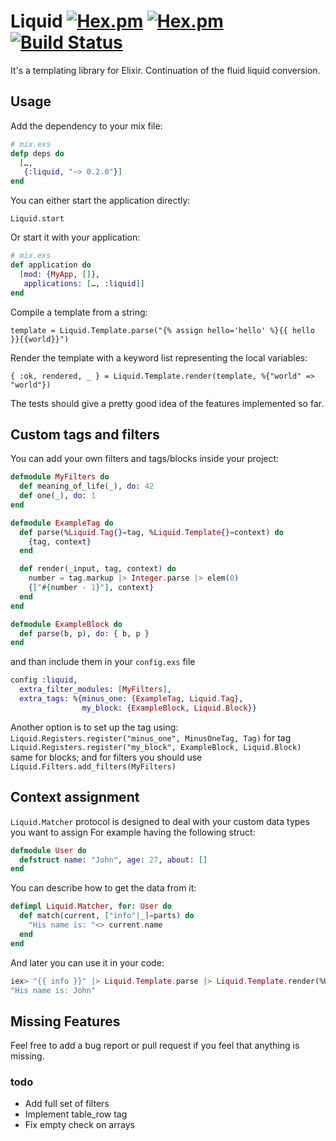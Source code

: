 # Liquid [![Hex.pm](https://img.shields.io/hexpm/v/liquid.svg)](https://hex.pm/packages/liquid) [![Hex.pm](https://img.shields.io/hexpm/dt/liquid.svg)](https://hex.pm/packages/liquid) [![Build Status](https://travis-ci.org/bettyblocks/liquid-elixir.svg?branch=master)](https://travis-ci.org/bettyblocks/liquid-elixir)

It's a templating library for Elixir.
Continuation of the fluid liquid conversion.

## Usage

Add the dependency to your mix file:

``` elixir
# mix.exs
defp deps do
  […,
   {:liquid, "~> 0.2.0"}]
end
```

You can either start the application directly:

`Liquid.start`

Or start it with your application:

``` elixir
# mix.exs
def application do
  [mod: {MyApp, []},
   applications: […, :liquid]]
end
```

Compile a template from a string:

`template = Liquid.Template.parse("{% assign hello='hello' %}{{ hello }}{{world}}")`

Render the template with a keyword list representing the local variables:

`{ :ok, rendered, _ } = Liquid.Template.render(template, %{"world" => "world"})`

The tests should give a pretty good idea of the features implemented so far.

## Custom tags and filters

You can add your own filters and tags/blocks inside your project:

``` elixir
defmodule MyFilters do
  def meaning_of_life(_), do: 42
  def one(_), do: 1
end

defmodule ExampleTag do
  def parse(%Liquid.Tag{}=tag, %Liquid.Template{}=context) do
    {tag, context}
  end

  def render(_input, tag, context) do
    number = tag.markup |> Integer.parse |> elem(0)
    {["#{number - 1}"], context}
  end
end

defmodule ExampleBlock do
  def parse(b, p), do: { b, p }
end
```

and than include them in your `config.exs` file

``` elixir
config :liquid,
  extra_filter_modules: [MyFilters],
  extra_tags: %{minus_one: {ExampleTag, Liquid.Tag},
                my_block: {ExampleBlock, Liquid.Block}}
```

Another option is to set up the tag using:
`Liquid.Registers.register("minus_one", MinusOneTag, Tag)` for tag
`Liquid.Registers.register("my_block", ExampleBlock, Liquid.Block)` same for blocks;
and for filters you should use
`Liquid.Filters.add_filters(MyFilters)`


## Context assignment

`Liquid.Matcher` protocol is designed to deal with your custom data types you want to assign
For example having the following struct:
``` elixir
defmodule User do
  defstruct name: "John", age: 27, about: []
end
```
You can describe how to get the data from it:
``` elixir
defimpl Liquid.Matcher, for: User do
  def match(current, ["info"|_]=parts) do
    "His name is: "<> current.name
  end
end
```
And later you can use it in your code:
``` elixir
iex> "{{ info }}" |> Liquid.Template.parse |> Liquid.Template.render(%User{}) |> elem(1)
"His name is: John"
```

## Missing Features

Feel free to add a bug report or pull request if you feel that anything is missing.

### todo

* Add full set of filters
* Implement table_row tag
* Fix empty check on arrays
